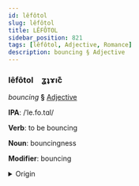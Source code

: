 ```yaml
---
id: lêfôtol
slug: lêfôtol
title: LÊFÔTOL
sidebar_position: 821
tags: [lêfôtol, Adjective, Romance]
description: bouncing § Adjective
---
```


### lêfôtol&emsp;<span kind="abugida">ʓʇɤıc͊</span>

*bouncing* **§** [Adjective](../../tags/Adjective)

**IPA**: /ˈle.fo.tɑl/

**Verb**: to be bouncing

**Noun**: bouncingness

**Modifier**: bouncing

<details>
    <summary>Origin</summary>
    Spanish rebotar [re.β̞oˈt̪aɾ]<br/>
    <em>Romance Language Family</em>
</details>